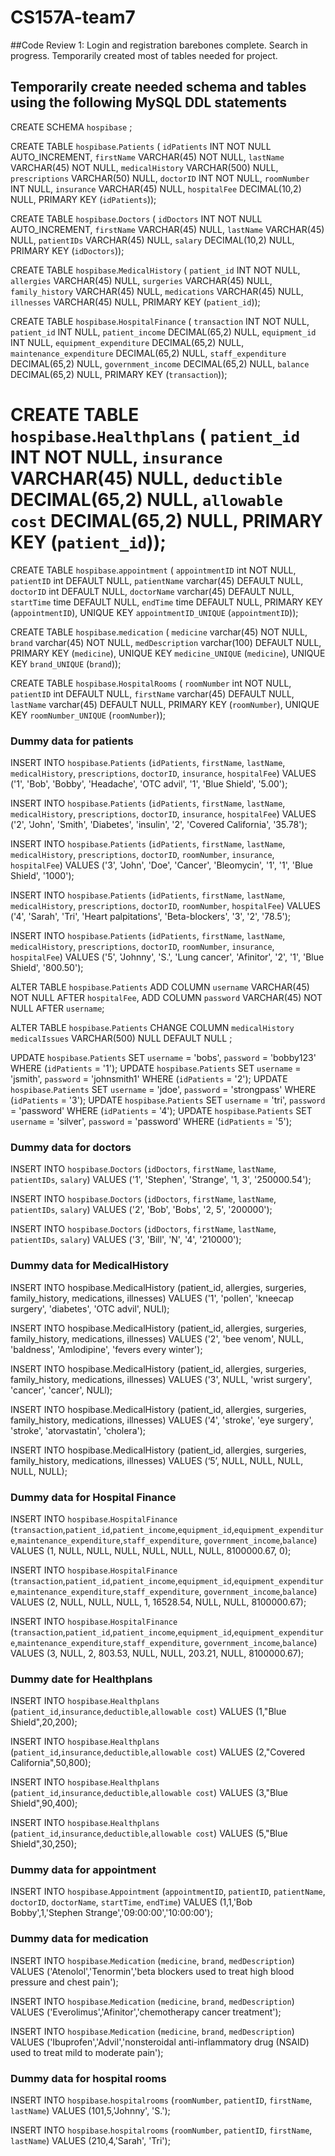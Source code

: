 # CS157A-team7

##Code Review 1: Login and registration barebones complete. Search in progress. Temporarily created most of tables needed for project.

## Temporarily create needed schema and tables using the following MySQL DDL statements

CREATE SCHEMA `hospibase` ;

CREATE TABLE `hospibase`.`Patients` (
  `idPatients` INT NOT NULL AUTO_INCREMENT,
  `firstName` VARCHAR(45) NOT NULL,
  `lastName` VARCHAR(45) NOT NULL,
  `medicalHistory` VARCHAR(500) NULL,
  `prescriptions` VARCHAR(50) NULL,
  `doctorID` INT NOT NULL,
  `roomNumber` INT NULL,
  `insurance` VARCHAR(45) NULL,
  `hospitalFee` DECIMAL(10,2) NULL,
  PRIMARY KEY (`idPatients`));

CREATE TABLE `hospibase`.`Doctors` (
  `idDoctors` INT NOT NULL AUTO_INCREMENT,
  `firstName` VARCHAR(45) NULL,
  `lastName` VARCHAR(45) NULL,
  `patientIDs` VARCHAR(45) NULL,
  `salary` DECIMAL(10,2) NULL,
  PRIMARY KEY (`idDoctors`));

CREATE TABLE `hospibase`.`MedicalHistory` (
  `patient_id` INT NOT NULL,
  `allergies` VARCHAR(45) NULL,
  `surgeries` VARCHAR(45) NULL,
  `family_history` VARCHAR(45) NULL,
  `medications` VARCHAR(45) NULL,
  `illnesses` VARCHAR(45) NULL,
  PRIMARY KEY (`patient_id`));

CREATE TABLE `hospibase`.`HospitalFinance` (
`transaction` INT NOT NULL,
`patient_id` INT NULL,
`patient_income` DECIMAL(65,2) NULL,
`equipment_id` INT NULL,
`equipment_expenditure` DECIMAL(65,2) NULL,
`maintenance_expenditure` DECIMAL(65,2) NULL,
`staff_expenditure` DECIMAL(65,2) NULL,
`government_income` DECIMAL(65,2) NULL,
`balance` DECIMAL(65,2) NULL,
PRIMARY KEY (`transaction`));

CREATE TABLE `hospibase`.`Healthplans` (
  `patient_id` INT NOT NULL,
  `insurance` VARCHAR(45) NULL,
  `deductible` DECIMAL(65,2) NULL,
  `allowable cost` DECIMAL(65,2) NULL,
  PRIMARY KEY (`patient_id`));
=======
CREATE TABLE `hospibase`.`appointment` (
  `appointmentID` int NOT NULL,
  `patientID` int DEFAULT NULL,
  `patientName` varchar(45) DEFAULT NULL,
  `doctorID` int DEFAULT NULL,
  `doctorName` varchar(45) DEFAULT NULL,
  `startTime` time DEFAULT NULL,
  `endTime` time DEFAULT NULL,
  PRIMARY KEY (`appointmentID`),
  UNIQUE KEY `appointmentID_UNIQUE` (`appointmentID`));  
  
 CREATE TABLE `hospibase`.`medication` (
  `medicine` varchar(45) NOT NULL,
  `brand` varchar(45) NOT NULL,
  `medDescription` varchar(100) DEFAULT NULL,
  PRIMARY KEY (`medicine`),
  UNIQUE KEY `medicine_UNIQUE` (`medicine`),
  UNIQUE KEY `brand_UNIQUE` (`brand`));
  
 CREATE TABLE `hospibase`.`HospitalRooms` (
  `roomNumber` int NOT NULL,
  `patientID` int DEFAULT NULL,
  `firstName` varchar(45) DEFAULT NULL,
  `lastName` varchar(45) DEFAULT NULL,
  PRIMARY KEY (`roomNumber`),
  UNIQUE KEY `roomNumber_UNIQUE` (`roomNumber`));

### Dummy data for patients 
INSERT INTO `hospibase`.`Patients` (`idPatients`, `firstName`, `lastName`, `medicalHistory`, `prescriptions`, `doctorID`, `insurance`, `hospitalFee`) VALUES ('1', 'Bob', 'Bobby', 'Headache', 'OTC advil', '1', 'Blue Shield', '5.00');

INSERT INTO `hospibase`.`Patients` (`idPatients`, `firstName`, `lastName`, `medicalHistory`, `prescriptions`, `doctorID`, `insurance`, `hospitalFee`) VALUES ('2', 'John', 'Smith', 'Diabetes', 'insulin', '2', 'Covered California', '35.78');

INSERT INTO `hospibase`.`Patients` (`idPatients`, `firstName`, `lastName`, `medicalHistory`, `prescriptions`, `doctorID`, `roomNumber`, `insurance`, `hospitalFee`) VALUES ('3', 'John', 'Doe', 'Cancer', 'Bleomycin', '1', '1', 'Blue Shield', '1000');

INSERT INTO `hospibase`.`Patients` (`idPatients`, `firstName`, `lastName`, `medicalHistory`, `prescriptions`, `doctorID`, `roomNumber`, `hospitalFee`) VALUES ('4', 'Sarah', 'Tri', 'Heart palpitations', 'Beta-blockers', '3', '2', '78.5');

INSERT INTO `hospibase`.`Patients` (`idPatients`, `firstName`, `lastName`, `medicalHistory`, `prescriptions`, `doctorID`, `roomNumber`, `insurance`, `hospitalFee`) VALUES ('5', 'Johnny', 'S.', 'Lung cancer', 'Afinitor', '2', '1', 'Blue Shield', '800.50');

ALTER TABLE `hospibase`.`Patients` 
ADD COLUMN `username` VARCHAR(45) NOT NULL AFTER `hospitalFee`,
ADD COLUMN `password` VARCHAR(45) NOT NULL AFTER `username`;

ALTER TABLE `hospibase`.`Patients` 
CHANGE COLUMN `medicalHistory` `medicalIssues` VARCHAR(500) NULL DEFAULT NULL ;

UPDATE `hospibase`.`Patients` SET `username` = 'bobs', `password` = 'bobby123' WHERE (`idPatients` = '1');
UPDATE `hospibase`.`Patients` SET `username` = 'jsmith', `password` = 'johnsmith1' WHERE (`idPatients` = '2');
UPDATE `hospibase`.`Patients` SET `username` = 'jdoe', `password` = 'strongpass' WHERE (`idPatients` = '3');
UPDATE `hospibase`.`Patients` SET `username` = 'tri', `password` = 'password' WHERE (`idPatients` = '4');
UPDATE `hospibase`.`Patients` SET `username` = 'silver', `password` = 'password' WHERE (`idPatients` = '5');


  ### Dummy data for doctors
INSERT INTO `hospibase`.`Doctors` (`idDoctors`, `firstName`, `lastName`, `patientIDs`, `salary`) VALUES ('1', 'Stephen', 'Strange', '1, 3', '250000.54');

INSERT INTO `hospibase`.`Doctors` (`idDoctors`, `firstName`, `lastName`, `patientIDs`, `salary`) VALUES ('2', 'Bob', 'Bobs', '2, 5', '200000');

INSERT INTO `hospibase`.`Doctors` (`idDoctors`, `firstName`, `lastName`, `patientIDs`, `salary`) VALUES ('3', 'Bill', 'N', '4', '210000');

### Dummy data for MedicalHistory
INSERT INTO hospibase.MedicalHistory 
(patient_id, allergies, surgeries, family_history, medications, illnesses)
VALUES ('1', 'pollen', 'kneecap surgery', 'diabetes', 'OTC advil', NULl);

INSERT INTO hospibase.MedicalHistory 
(patient_id, allergies, surgeries, family_history, medications, illnesses)
VALUES ('2', 'bee venom', NULL, 'baldness', 'Amlodipine', 'fevers every winter');

INSERT INTO hospibase.MedicalHistory 
(patient_id, allergies, surgeries, family_history, medications, illnesses)
VALUES ('3', NULL, 'wrist surgery', 'cancer', 'cancer', NULl);

INSERT INTO hospibase.MedicalHistory 
(patient_id, allergies, surgeries, family_history, medications, illnesses)
VALUES ('4', 'stroke', 'eye surgery', 'stroke', 'atorvastatin', 'cholera');

INSERT INTO hospibase.MedicalHistory 
(patient_id, allergies, surgeries, family_history, medications, illnesses)
VALUES (‘5’, NULL, NULL, NULL, NULL, NULL);

### Dummy data for Hospital Finance
INSERT INTO `hospibase`.`HospitalFinance`
(`transaction`,`patient_id`,`patient_income`,`equipment_id`,`equipment_expenditure`,`maintenance_expenditure`,`staff_expenditure`,
`government_income`,`balance`)
VALUES
(1, NULL, NULL, NULL, NULL, NULL, NULL, 8100000.67, 0);

INSERT INTO `hospibase`.`HospitalFinance`
(`transaction`,`patient_id`,`patient_income`,`equipment_id`,`equipment_expenditure`,`maintenance_expenditure`,`staff_expenditure`,
`government_income`,`balance`)
VALUES
(2, NULL, NULL, NULL, 1, 16528.54, NULL, NULL, 8100000.67);

INSERT INTO `hospibase`.`HospitalFinance`
(`transaction`,`patient_id`,`patient_income`,`equipment_id`,`equipment_expenditure`,`maintenance_expenditure`,`staff_expenditure`,
`government_income`,`balance`)
VALUES
(3, NULL, 2, 803.53, NULL, NULL, 203.21, NULL, 8100000.67);

### Dummy date for Healthplans

INSERT INTO `hospibase`.`Healthplans`
(`patient_id`,`insurance`,`deductible`,`allowable cost`)
VALUES (1,"Blue Shield",20,200);

INSERT INTO `hospibase`.`Healthplans`
(`patient_id`,`insurance`,`deductible`,`allowable cost`)
VALUES (2,"Covered California",50,800);

INSERT INTO `hospibase`.`Healthplans`
(`patient_id`,`insurance`,`deductible`,`allowable cost`)
VALUES (3,"Blue Shield",90,400);

INSERT INTO `hospibase`.`Healthplans`
(`patient_id`,`insurance`,`deductible`,`allowable cost`)
VALUES (5,"Blue Shield",30,250);

  ### Dummy data for appointment
INSERT INTO `hospibase`.`Appointment` (`appointmentID`, `patientID`, `patientName`, `doctorID`, `doctorName`, `startTime`, `endTime`) VALUES (1,1,'Bob Bobby',1,'Stephen Strange','09:00:00','10:00:00');

  ### Dummy data for medication
INSERT INTO `hospibase`.`Medication` (`medicine`, `brand`, `medDescription`) VALUES ('Atenolol','Tenormin','beta blockers used to treat high blood pressure and chest pain');

INSERT INTO `hospibase`.`Medication` (`medicine`, `brand`, `medDescription`) VALUES ('Everolimus','Afinitor','chemotherapy cancer treatment');

INSERT INTO `hospibase`.`Medication` (`medicine`, `brand`, `medDescription`) VALUES ('Ibuprofen','Advil','nonsteroidal anti-inflammatory drug (NSAID) used to treat mild to moderate pain');


  ### Dummy data for hospital rooms
INSERT INTO `hospibase`.`hospitalrooms` (`roomNumber`, `patientID`, `firstName`, `lastName`) VALUES (101,5,'Johnny', 'S.');

INSERT INTO `hospibase`.`hospitalrooms` (`roomNumber`, `patientID`, `firstName`, `lastName`) VALUES (210,4,'Sarah', 'Tri');
